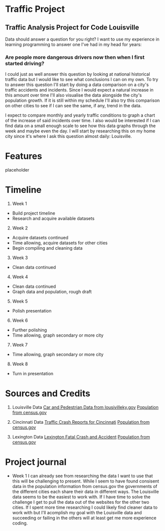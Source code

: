 # Traffic Project
## Traffic Analysis Project for Code Louisville

Data should answer a question for you right?  I want to use my experience in learning programming to answer one I've had in my head for years:

### Are people more dangerous drivers now then when I first started driving?

I could just as well answer this question by looking at national historical traffic data but I would like to see what conclusions I can on my own.  To try to answer this question I'll start by doing a data comparison on a city's traffic accidents and incidents.  Since I would expect a natural increase in this amount over time I'll also visualise the data alongside the city's population growth. If it is still within my schedule I'll also try this comparison on other cities to see if I can see the same, if any, trend in the data.

I expect to compare monthly and yearly traffic conditions to graph a chart of the increase of said incidents over time.  I also would be interested if I can find data on a small enough scale to see how this data graphs through the week and maybe even the day.  I will start by researching this on my home city since it's where I ask this question almost daily: Louisville.


# Features

placeholder


# Timeline

1. Week 1
- Build project timeline
- Research and acquire available datasets
2. Week 2
- Acquire datasets continued
- Time allowing, acquire datasets for other cities
- Begin compiling and cleaning data
3. Week 3
- Clean data continued
4. Week 4
- Clean data continued
- Graph data and population, rough draft
5. Week 5
- Polish presentation
6. Week 6
- Further polishing
- Time allowing, graph secondary or more city
7. Week 7
- Time allowing, graph secondary or more city
8. Week 8
- Turn in presentation


# Sources and Credits
1. Louisville Data
[Car and Pedestrian Data from lousivilleky.gov](https://data.louisvilleky.gov/dataset/traffic-collisions)
[Population from census.gov](https://www.census.gov/quickfacts/fact/table/louisvillejeffersoncountybalancekentucky,US/PST045219)

2. Cincinnati Data
[Traffic Crash Reports for Cincinnati](https://data.cincinnati-oh.gov/Safety/Traffic-Crash-Reports-CPD-/rvmt-pkmq)
[Population from census.gov](https://www.census.gov/quickfacts/fact/table/cincinnaticityohio,US/PST045219)

3. Lexington Data
[Lexington Fatal Crash and Accident](http://www.city-data.com/accidents/acc-Lexington-Fayette-Kentucky.html)
[Population from census.gov](https://www.census.gov/quickfacts/fact/table/lexingtonfayettekentucky,US/PST045219)

# Project journal
- Week 1
I can already see from researching the data I want to use that this will be challenging to present.  While I seem to have found consisent data in the population information from census.gov the governments of the different cities each share their data in different ways. The Louisville data seems to be the easiest to work with.  If I have time to solve the challenge I get to pull the data out of the websites for the other two cities.  If I spent more time researching I could likely find cleaner data to work with but I'll acomplish my goal with the Louisville data and succeeding or failing in the others will at least get me more experience coding.